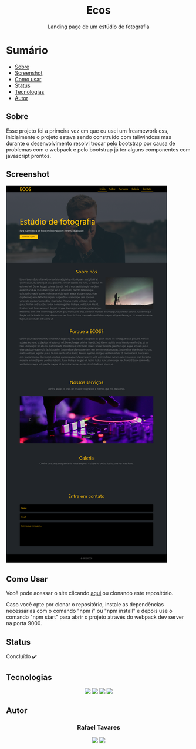 <h1 align="center">Ecos</h1>
<p align="center">Landing page de um estúdio de fotografia</p>

Sumário
===========
<!--ts-->
  * [Sobre](#sobre)
  * [Screenshot](#screenshot)
  * [Como usar](#como-usar)
  * [Status](#status)
  * [Tecnologias](#tecnologias)
  * [Autor](#autor)
<!--te-->

Sobre
-----
<p>Esse projeto foi a primeira vez em que eu usei um freamework css, inicialmente o projeto estava sendo construído com tailwindcss mas durante o desenvolvimento resolvi trocar pelo bootstrap por causa de problemas com o webpack e pelo bootstrap já ter alguns componentes com javascript prontos.</p>

Screenshot
----------
<img alt="Home" title="Home" src="screenshot/screenshot.png"/>

Como Usar
---------
<p>Você pode acessar o site clicando <a href="https://ecos-landing-page.vercel.app/">aqui</a> ou clonando este repositório.</p>
<p>Caso você opte por clonar o repositório, instale as dependências necessárias com o comando "npm i" ou "npm install" e depois use o comando "npm start" para abrir o projeto através do webpack dev server na porta 9000.</p>

Status
------
Concluído :heavy_check_mark:

Tecnologias
-----------
<p align="center">
  <a href="https://html.com/"><img src="https://img.shields.io/badge/html5-%23E34F26.svg?style=for-the-badge&logo=html5&logoColor=white"/></a>
  <a href="https://sass-lang.com/"><img src="https://img.shields.io/badge/SASS-hotpink.svg?style=for-the-badge&logo=SASS&logoColor=white"/></a>
  <a href="https://getbootstrap.com/"><img src="https://img.shields.io/badge/bootstrap-%23563D7C.svg?style=for-the-badge&logo=bootstrap&logoColor=white"/></a>
  <a href="https://www.npmjs.com/"><img src="https://img.shields.io/badge/NPM-%23000000.svg?style=for-the-badge&logo=npm&logoColor=white"/></a>
</p>

Autor
------
<h3 align="center">Rafael Tavares</h3>
<p align="center">
 <a href="https://www.facebook.com/rafael.tavares.39904/"><img src="https://img.shields.io/badge/Facebook-1877F2?style=for-the-badge&logo=facebook&logoColor=white"></img></a>
 <a href="https://www.instagram.com/rafatavares03/"><img src="https://img.shields.io/badge/Instagram-%23E4405F.svg?style=for-the-badge&logo=Instagram&logoColor=white"></img></a>
 <a hrf="https://github.com/rafatavares03"><img src="https://img.shields.io/badge/github-%23121011.svg?style=for-the-badge&logo=github&logoColor=white/></a>
</p>
